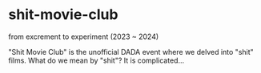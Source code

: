 # shit-movie-club
from excrement to experiment (2023 ~ 2024)

"Shit Movie Club" is the unofficial DADA event where we delved into "shit" films. What do we mean by "shit"? It is complicated...